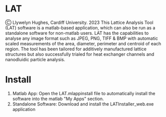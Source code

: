 # LAT
Ⓒ Llywelyn Hughes, Cardiff University. 2023
This Lattice Analysis Tool (LAT) software is a matlab-based application, which can also be run as a standalone software for non-matlab users. 
LAT has the capabilities to analyse any image format such as JPEG, PNG, TIFF & BMP with automatic scaled measurements of the area, diameter, perimeter and centroid of each region. The tool has been tailored for additively manufactured lattice structures but also successfully trialed for heat exchanger channels and nanodluidic particle analysis.


# Install
1. Matlab App: Open the LAT.mlappinstall file to automatically install the software into the matlab "My Apps" section.
2. Standalone Software: Download and install the LATInstaller_web.exe application
